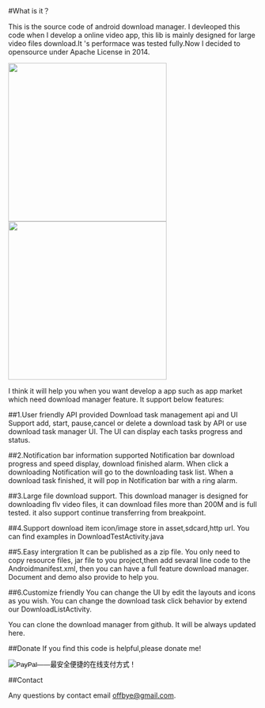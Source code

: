 #What is it？

This is the source code of  android download manager. I devleoped this code when I develop a online video app, this lib is mainly designed for large video files download.It 's performace was tested fully.Now I decided to opensource under Apache License in 2014.

<img src="http://img.my.csdn.net/uploads/201211/21/1353505828_7068.jpg" alt="" width="320" style="border: none;"/>
<img src="http://img.my.csdn.net/uploads/201211/21/1353505882_8971.jpg" alt="" width="320" style="border: none;"/>


I think it will help you when you want develop a app such as app market which need download manager feature. It support below features:

##1.User friendly API provided
Download task management api and UI Support add, start, pause,cancel or delete a download task by API or use download task manager UI. The UI can display each tasks progress and status.

##2.Notification bar information supported
Notification bar download progress and speed display, download finished alarm. When click a downloading Notification will go to the downloading task list. When a download task finished, it will pop in Notification bar with a ring alarm.

##3.Large file download support. 
This download manager is designed for downloading flv video files, it can download files more than 200M and is full tested. it also support continue transferring from breakpoint.

##4.Support download item icon/image store in asset,sdcard,http url.
You can find examples in DownloadTestActivity.java

##5.Easy intergration
It can be published as a zip file.
You only need to copy resource files, jar file to you project,then add sevaral line code to the Androidmanifest.xml, then you can have a full feature download manager. Document and demo also provide to help you.

##6.Customize friendly
You can change the UI by edit the layouts and icons as you wish. You can change the download task click behavior by extend our DownloadListActivity.

You can clone the download manager from github. It will be always updated here.

##Donate
If you find this code is helpful,please donate me!

<form action="https://www.paypal.com/cgi-bin/webscr" method="post" target="_top">
<input type="hidden" name="cmd" value="_s-xclick">
<input type="hidden" name="hosted_button_id" value="RRK4E6Y2RHCNJ">
<input type="image" src="https://www.paypalobjects.com/zh_XC/i/btn/btn_paynowCC_LG.gif" border="0" name="submit" alt="PayPal——最安全便捷的在线支付方式！">
<img alt="" border="0" src="https://www.paypalobjects.com/zh_XC/i/scr/pixel.gif" width="1" height="1">
</form>

##Contact

Any questions by contact email offbye@gmail.com.




